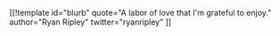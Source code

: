 [[!template id="blurb"
quote="A labor of love that I'm grateful to enjoy."
author="Ryan Ripley"
twitter="ryanripley"
]]
